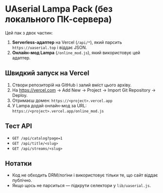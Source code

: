# UAserial Lampa Pack (без локального ПК-сервера)

Цей пак з двох частин:
1) **Serverless-адаптер** на Vercel (`/api/*`), який парсить `https://uaserial.top` і віддає JSON.
2) **Онлайн-мод Lampa** (`/online_mod.js`), який використовує цей адаптер.

## Швидкий запуск на Vercel
1. Створи репозиторій на GitHub і залий вміст цього архіву.
2. На https://vercel.com → Add New → Project → Import Git Repository → Deploy.
3. Отримаєш домен: `https://<project>.vercel.app`
4. У Lampa додай онлайн-мод за URL: `https://<project>.vercel.app/online_mod.js`

## Тест API
- `GET /api/catalog?page=1`
- `GET /api/title/<slug>`
- `GET /api/streams/<slug>`

## Нотатки
- Код не обходить DRM/логіни і використовує тільки те, що сайт віддає публічно.
- Якщо щось не парситься — підкрути селектори у `lib/uaserial.js`.